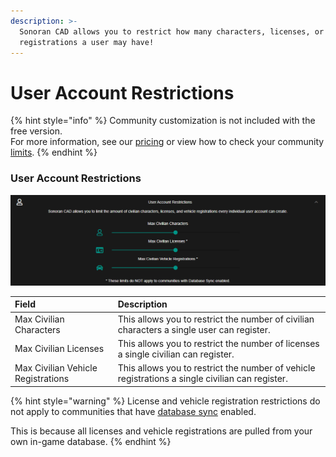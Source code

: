 ```yaml
---
description: >-
  Sonoran CAD allows you to restrict how many characters, licenses, or vehicle
  registrations a user may have!
---
```


# User Account Restrictions

{% hint style="info" %}
Community customization is not included with the free version.  
For more information, see our [pricing](../../pricing/faq/) or view how to check your community [limits](../getting-started/view-your-limits.md).
{% endhint %}

### User Account Restrictions

![Sonoran CAD&apos;s user account restriction configuration](../../.gitbook/assets/restrict.png)

| Field | Description |
| :--- | :--- |
| Max Civilian Characters | This allows you to restrict the number of civilian characters a single user can register. |
| Max Civilian Licenses | This allows you to restrict the number of licenses a single civilian can register. |
| Max Civilian Vehicle Registrations | This allows you to restrict the number of vehicle registrations a single civilian can register. |

{% hint style="warning" %}
License and vehicle registration restrictions do not apply to communities that have [database sync]() enabled.  
  
This is because all licenses and vehicle registrations are pulled from your own in-game database.
{% endhint %}



